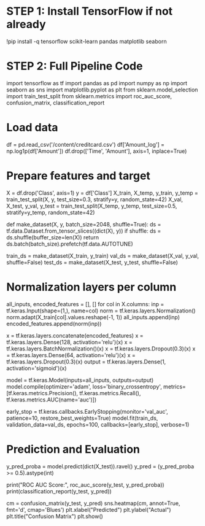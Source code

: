 # STEP 1: Install TensorFlow if not already
!pip install -q tensorflow scikit-learn pandas matplotlib seaborn

# STEP 2: Full Pipeline Code
import tensorflow as tf
import pandas as pd
import numpy as np
import seaborn as sns
import matplotlib.pyplot as plt
from sklearn.model_selection import train_test_split
from sklearn.metrics import roc_auc_score, confusion_matrix, classification_report

# Load data
df = pd.read_csv('/content/creditcard.csv')
df['Amount_log'] = np.log1p(df['Amount'])
df.drop(['Time', 'Amount'], axis=1, inplace=True)

# Prepare features and target
X = df.drop('Class', axis=1)
y = df['Class']
X_train, X_temp, y_train, y_temp = train_test_split(X, y, test_size=0.3, stratify=y, random_state=42)
X_val, X_test, y_val, y_test = train_test_split(X_temp, y_temp, test_size=0.5, stratify=y_temp, random_state=42)

def make_dataset(X, y, batch_size=2048, shuffle=True):
    ds = tf.data.Dataset.from_tensor_slices((dict(X), y))
    if shuffle:
        ds = ds.shuffle(buffer_size=len(X))
    return ds.batch(batch_size).prefetch(tf.data.AUTOTUNE)

train_ds = make_dataset(X_train, y_train)
val_ds = make_dataset(X_val, y_val, shuffle=False)
test_ds = make_dataset(X_test, y_test, shuffle=False)

# Normalization layers per column
all_inputs, encoded_features = [], []
for col in X.columns:
    inp = tf.keras.Input(shape=(1,), name=col)
    norm = tf.keras.layers.Normalization()
    norm.adapt(X_train[col].values.reshape(-1, 1))
    all_inputs.append(inp)
    encoded_features.append(norm(inp))

x = tf.keras.layers.concatenate(encoded_features)
x = tf.keras.layers.Dense(128, activation='relu')(x)
x = tf.keras.layers.BatchNormalization()(x)
x = tf.keras.layers.Dropout(0.3)(x)
x = tf.keras.layers.Dense(64, activation='relu')(x)
x = tf.keras.layers.Dropout(0.3)(x)
output = tf.keras.layers.Dense(1, activation='sigmoid')(x)

model = tf.keras.Model(inputs=all_inputs, outputs=output)
model.compile(optimizer='adam',
              loss='binary_crossentropy',
              metrics=[tf.keras.metrics.Precision(), tf.keras.metrics.Recall(), tf.keras.metrics.AUC(name='auc')])

early_stop = tf.keras.callbacks.EarlyStopping(monitor='val_auc', patience=10, restore_best_weights=True)
model.fit(train_ds, validation_data=val_ds, epochs=100, callbacks=[early_stop], verbose=1)

# Prediction and Evaluation
y_pred_proba = model.predict(dict(X_test)).ravel()
y_pred = (y_pred_proba >= 0.5).astype(int)

print("ROC AUC Score:", roc_auc_score(y_test, y_pred_proba))
print(classification_report(y_test, y_pred))

cm = confusion_matrix(y_test, y_pred)
sns.heatmap(cm, annot=True, fmt='d', cmap='Blues')
plt.xlabel("Predicted")
plt.ylabel("Actual")
plt.title("Confusion Matrix")
plt.show()
